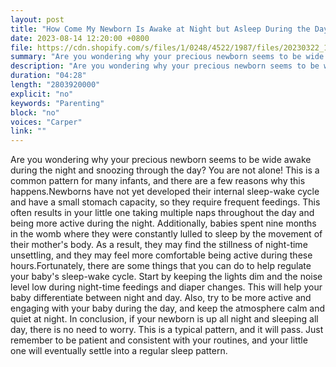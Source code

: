 ```yaml
---
layout: post
title: "How Come My Newborn Is Awake at Night but Asleep During the Day?"
date: 2023-08-14 12:20:00 +0800
file: https://cdn.shopify.com/s/files/1/0248/4522/1987/files/20230322_1.mp3?v=1679490331
summary: "Are you wondering why your precious newborn seems to be wide awake during the night and snoozing through the day? You are not alone! This is a common pattern for many infants, and there are a few reasons why this happens.Newborns have not yet developed their internal sleep-wake cycle and have a small stomach capacity, so they require frequent feedings. This often results in your little one taking multiple naps throughout the day and being more active during the night. Additionally, babies spent nine months in the womb where they were constantly lulled to sleep by the movement of their mother's body. As a result, they may find the stillness of night-time unsettling, and they may feel more comfortable being active during these hours.Fortunately, there are some things that you can do to help regulate your baby's sleep-wake cycle. Start by keeping the lights dim and the noise level low during night-time feedings and diaper changes. This will help your baby differentiate between night and day. Also, try to be more active and engaging with your baby during the day, and keep the atmosphere calm and quiet at night. In conclusion, if your newborn is up all night and sleeping all day, there is no need to worry. This is a typical pattern, and it will pass. Just remember to be patient and consistent with your routines, and your little one will eventually settle into a regular sleep pattern."
description: "Are you wondering why your precious newborn seems to be wide awake during the night and snoozing through the day? You are not alone! This is a common pattern for many infants, and there are a few reasons why this happens.Newborns have not yet developed their internal sleep-wake cycle and have a small stomach capacity, so they require frequent feedings. This often results in your little one taking multiple naps throughout the day and being more active during the night. Additionally, babies spent nine months in the womb where they were constantly lulled to sleep by the movement of their mother's body. As a result, they may find the stillness of night-time unsettling, and they may feel more comfortable being active during these hours.Fortunately, there are some things that you can do to help regulate your baby's sleep-wake cycle. Start by keeping the lights dim and the noise level low during night-time feedings and diaper changes. This will help your baby differentiate between night and day. Also, try to be more active and engaging with your baby during the day, and keep the atmosphere calm and quiet at night. In conclusion, if your newborn is up all night and sleeping all day, there is no need to worry. This is a typical pattern, and it will pass. Just remember to be patient and consistent with your routines, and your little one will eventually settle into a regular sleep pattern. "
duration: "04:28"
length: "2803920000"
explicit: "no"
keywords: "Parenting"
block: "no"
voices: "Carper"
link: ""
---
```


Are you wondering why your precious newborn seems to be wide awake during the night and snoozing through the day? You are not alone! This is a common pattern for many infants, and there are a few reasons why this happens.Newborns have not yet developed their internal sleep-wake cycle and have a small stomach capacity, so they require frequent feedings. This often results in your little one taking multiple naps throughout the day and being more active during the night. Additionally, babies spent nine months in the womb where they were constantly lulled to sleep by the movement of their mother's body. As a result, they may find the stillness of night-time unsettling, and they may feel more comfortable being active during these hours.Fortunately, there are some things that you can do to help regulate your baby's sleep-wake cycle. Start by keeping the lights dim and the noise level low during night-time feedings and diaper changes. This will help your baby differentiate between night and day. Also, try to be more active and engaging with your baby during the day, and keep the atmosphere calm and quiet at night. In conclusion, if your newborn is up all night and sleeping all day, there is no need to worry. This is a typical pattern, and it will pass. Just remember to be patient and consistent with your routines, and your little one will eventually settle into a regular sleep pattern.
